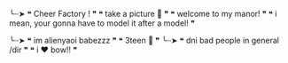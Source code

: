 ╰┈➤ ❝ Cheer Factory ! ❞
    ❝ take a picture 🎀 ❞
  ❝ welcome to my manor! ❞
❝ i mean, your gonna have to model it after a model! ❞
    
╰┈➤ ❝ im alienyaoi babezzz ❞
          ❝ 3teen 🎀 ❞
                  ╰┈➤ ❝ dni bad people in general /dir ❞
         ❝ i ❤️ bow!! ❞
